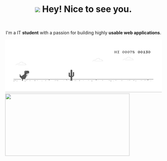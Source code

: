 

<div align="center">
<h1><img src="https://emojis.slackmojis.com/emojis/images/1531849430/4246/blob-sunglasses.gif?1531849430" width="30"/> Hey! Nice to see you.</h1>

<br>

<p> I'm a IT <strong>student</strong> with a passion for building highly <strong>usable web applications</strong>.</p>
<img src="https://raw.githubusercontent.com/longbuibao/longbuibao/main/dino.gif">
</div>

<img align="left" width="400" height="200" src="https://github-readme-stats.vercel.app/api?username=longbuibao&show_icons=true&hide_border=false&line_height=20&title_color=f69673&icon_color=e2a7a2&show_owner=true"/>


